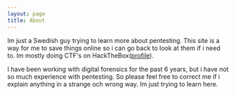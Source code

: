 ```yaml
---
layout: page
title: About
---
```


Im just a Swedish guy trying to learn more about pentesting.
This site is a way for me to save things online so i can go back to look at them if i need to. Im mostly doing CTF's on HackTheBox(<a href="https://www.hackthebox.eu/profile/44591">profile</a>). 

I have been working with digital forensics for the past 6 years, but i have not so much experience with pentesting. So please feel free to correct me if i explain anything in a strange och wrong way. Im just trying to learn here.

<script src="https://www.hackthebox.eu/badge/44591"></script> 




